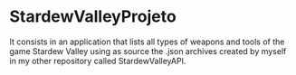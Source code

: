 # StardewValleyProjeto

It consists in an application that lists all types of weapons and tools of the game Stardew Valley using as source the .json archives created by myself in my other repository called StardewValleyAPI.
